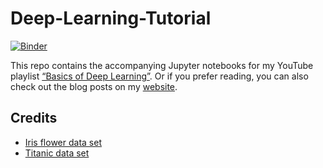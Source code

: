 # Deep-Learning-Tutorial
[![Binder](https://mybinder.org/badge_logo.svg)](https://mybinder.org/v2/gh/SebastianMantey/Deep-Learning-Tutorial/master)

This repo contains the accompanying Jupyter notebooks for my YouTube playlist [“Basics of Deep Learning”](https://www.youtube.com/watch?v=4bvJRE5K5p4&list=PLPOTBrypY74wOpTIWQhqNdfV5gIt1h1fa). Or if you prefer reading, you can also check out the blog posts on my [website](https://www.sebastian-mantey.com/theory-blog/basics-of-deep-learning-p1-introduction).

## Credits
- [Iris flower data set](https://www.kaggle.com/uciml/iris)
- [Titanic data set](https://www.kaggle.com/c/titanic)
